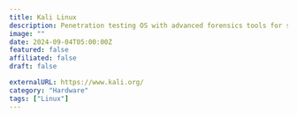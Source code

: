 ```yaml
---
title: Kali Linux
description: Penetration testing OS with advanced forensics tools for security professionals.
image: ""
date: 2024-09-04T05:00:00Z
featured: false
affiliated: false
draft: false

externalURL: https://www.kali.org/
category: "Hardware"
tags: ["Linux"]
---
```

